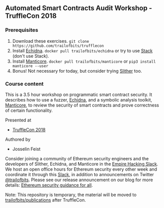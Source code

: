## Automated Smart Contracts Audit Workshop - TruffleCon 2018

### Prerequisites

1. Download these exercises. `git clone https://github.com/trailofbits/trufflecon`
2. Install [Echidna](https://github.com/trailofbits/echidna). `docker pull trailofbits/echidna` or try to use [Stack](https://docs.haskellstack.org/en/stable/README/) (don't use Stack).
3. Install [Manticore](https://github.com/trailofbits/manticore). `docker pull trailofbits/manticore` or `pip3 install manticore --user`
4. Bonus! Not necessary for today, but consider trying [Slither](https://github.com/trailofbits/slither) too.

### Course content

This is a 3.5 hour workshop on programmatic smart contract security. It describes how to use a fuzzer, [Echidna](https://github.com/trailofbits/echidna/), and a symbolic analysis toolkit, [Manticore](https://github.com/trailofbits/manticore), to review the security of smart contracts and prove correctness of certain functionality.

Presented at
 * [TruffleCon 2018](https://truffleframework.com/trufflecon2018)

Authored by
 * Josselin Feist

Consider joining a community of Ethereum security engineers and the developers of Slither, Echidna, and Manticore in the [Empire Hacking Slack](https://empireslacking.herokuapp.com). We host an open office hours for Ethereum security every other week and coordinate it through this [Slack](https://empireslacking.herokuapp.com), in addition to announcements on Twitter [@trailofbits](https://twitter.com/trailofbits). Please see our release announcement on our blog for more details: [Ethereum security guidance for all](https://blog.trailofbits.com/2018/10/04/ethereum-security-guidance-for-all/).


Note: This repository is temporary, the material will be moved to [trailofbits/publications](https://github.com/trailofbits/publications) after TruffleCon.
